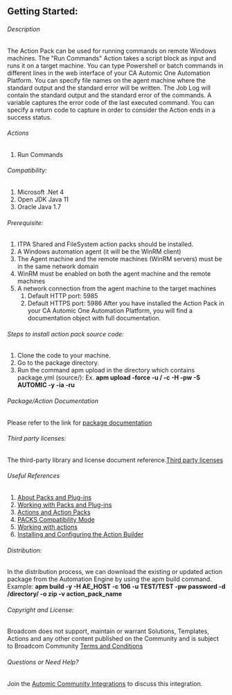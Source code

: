 ## Getting Started:


###### Description

The Action Pack can be used for running commands on remote Windows machines.
The "Run Commands" Action takes a script block as input and runs it on a target machine. You can type Powershell or batch commands in different lines in the web interface of your CA Automic One Automation Platform. You can specify file names on the agent machine where the standard output and the standard error will be written. The Job Log will contain the standard output and the standard error of the commands. A variable captures the error code of the last executed command. You can specify a return code to capture in order to consider the Action ends in a success status.
		
###### Actions

1. Run Commands
		
###### Compatibility:

1. Microsoft .Net 4
2. Open JDK Java 11 
3. Oracle Java 1.7 

###### Prerequisite:

1. ITPA Shared and FileSystem action packs should be installed.
2. A Windows automation agent (it will be the WinRM client)
3. The Agent machine and the remote machines (WinRM servers) must be in the same network domain
4. WinRM must be enabled on both the agent machine and the remote machines
5. A network connection from the agent machine to the target machines
	1. Default HTTP port: 5985
	2. Default HTTPS port: 5986
After you have installed the Action Pack in your CA Automic One Automation Platform, you will find a documentation object with full documentation.

###### Steps to install action pack source code:

1. Clone the code to your machine.
2. Go to the package directory.
3. Run the command apm upload in the directory which contains package.yml (source/):
   Ex. **apm upload -force -u <Name>/<Department> -c <Client-id> -H <Host> -pw <Password> -S AUTOMIC -y -ia -ru**


###### Package/Action Documentation

Please refer to the link for [package documentation](source/ae/DOCUMENTATION/PCK.AUTOMIC_MICROSOFT_WINRM.PUB.DOC.xml)

###### Third party licenses:

The third-party library and license document reference.[Third party licenses](source/ae/DOCUMENTATION/PCK.AUTOMIC_MICROSOFT_WINRM.PUB.LICENSES.xml)

###### Useful References

1. [About Packs and Plug-ins](https://docs.automic.com/documentation/webhelp/english/AA/12.3/DOCU/12.3/Automic%20Automation%20Guides/help.htm#PluginManager/PM_AboutPacksandPlugins.htm?Highlight=Action%20packs)
2. [Working with Packs and Plug-ins](https://docs.automic.com/documentation/webhelp/english/AA/12.3/DOCU/12.3/Automic%20Automation%20Guides/help.htm#PluginManager/PM_WorkingWith.htm#link10)
3. [Actions and Action Packs](https://docs.automic.com/documentation/webhelp/english/AA/12.3/DOCU/12.3/Automic%20Automation%20Guides/help.htm#_Common/ReleaseHighlights/RH_Plugin_PackageManager.htm?Highlight=Action%20packs)
4. [PACKS Compatibility Mode](https://docs.automic.com/documentation/webhelp/english/AA/12.3/DOCU/12.3/Automic%20Automation%20Guides/help.htm#AWA/Variables/UC_CLIENT_SETTINGS/UC_CLIENT_PACKS_COMPATIBILITY_MODE.htm?Highlight=Action%20packs)
5. [Working with actions](https://docs.automic.com/documentation/webhelp/english/AA/12.3/DOCU/12.3/Automic%20Automation%20Guides/help.htm#ActionBuilder/AB_WorkingWith.htm#link4)
6. [Installing and Configuring the Action Builder](https://docs.automic.com/documentation/webhelp/english/AA/12.3/DOCU/12.3/Automic%20Automation%20Guides/help.htm#ActionBuilder/install_configure_plugins_AB.htm?Highlight=Action%20packs)

###### Distribution: 

In the distribution process, we can download the existing or updated action package from the Automation Engine by using the apm build command.
Example: **apm build -y -H AE_HOST -c 106 -u TEST/TEST -pw password -d /directory/ -o zip -v action_pack_name**
			
			
###### Copyright and License: 

Broadcom does not support, maintain or warrant Solutions, Templates, Actions and any other content published on the Community and is subject to Broadcom Community [Terms and Conditions](https://community.broadcom.com/termsandconditions)

###### Questions or Need Help? 

Join the [Automic Community Integrations](https://community.broadcom.com/communities/community-home?CommunityKey=83e49dd4-b93e-464a-a343-2bb1e51c13ec) to discuss this integration.
